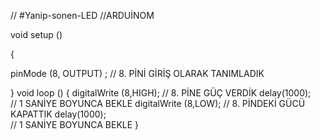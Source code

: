 // #Yanip-sonen-LED 
//ARDUİNOM 


void setup ()

{

pinMode (8, OUTPUT) ;   // 8. PİNİ GİRİŞ OLARAK TANIMLADIK

}
void loop ()
{
digitalWrite (8,HIGH); 
// 8. PİNE GÜÇ VERDİK
delay(1000);         
// 1 SANİYE BOYUNCA BEKLE
digitalWrite (8,LOW);
// 8. PİNDEKİ GÜCÜ KAPATTIK
delay(1000);      
// 1 SANİYE BOYUNCA BEKLE
}
